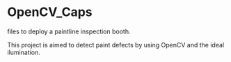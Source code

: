 # OpenCV_Caps
files to deploy a paintline inspection booth.

This project is aimed to detect paint defects by using OpenCV and the ideal ilumination.

